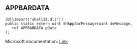 ## APPBARDATA

```
[DllImport("shell32.dll")]
public static extern uint SHAppBarMessage(uint dwMessage,
   ref APPBARDATA pData
);
```

Microsoft documentation: [Link](https://docs.microsoft.com/en-us/windows/win32/api/shellapi/ns-shellapi-appbardata)
